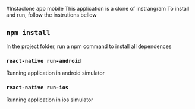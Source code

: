 #Instaclone app mobile
This application is a clone of instrangram
To install and run, follow the instrutions bellow

## `npm install`
In the project folder, run a npm command to install all dependences

### `react-native run-android`
Running application in android simulator 

### `react-native run-ios`
Running application in ios simulator 

